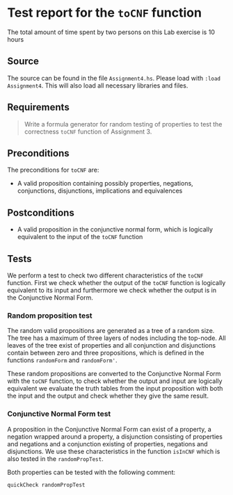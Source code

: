 # Test report for the `toCNF` function
The total amount of time spent by two persons on this Lab exercise is 10 hours

## Source

The source can be found in the file `Assignment4.hs`. Please load with `:load Assignment4`. This will also load all necessary libraries and files.

## Requirements

> Write a formula generator for random testing of properties to test the correctness `toCNF` function of Assignment 3.

## Preconditions

The preconditions for `toCNF` are:
- A valid proposition containing possibly properties, negations, conjunctions, disjunctions, implications and equivalences

## Postconditions

- A valid proposition in the conjunctive normal form, which is logically equivalent to the input of the `toCNF` function

## Tests
We perform a test to check two different characteristics of the `toCNF` function. First we check whether the output of the `toCNF` function is logically equivalent to its input and furthermore we check whether the output is in the Conjunctive Normal Form.

### Random proposition test

The random valid propositions are generated as a tree of a random size. The tree has a maximum of three layers of nodes including the top-node. All leaves of the tree exist of properties and all conjunction and disjunctions contain between zero and three propositions, which is defined in the functions `randomForm` and `randomForm'`.

These random propositions are converted to the Conjunctive Normal Form with the `toCNF` function, to check whether the output and input are logically equivalent we evaluate the truth tables from the input proposition with both the input and the output and check whether they give the same result.

### Conjunctive Normal Form test

A proposition in the Conjunctive Normal Form can exist of a property, a negation wrapped around a property, a disjunction consisting of properties and negations and a conjunction existing of properties, negations and disjunctions. We use these characteristics in the function `isInCNF` which is also tested in the `randomPropTest`.

Both properties can be tested with the following comment:
```
quickCheck randomPropTest
```
